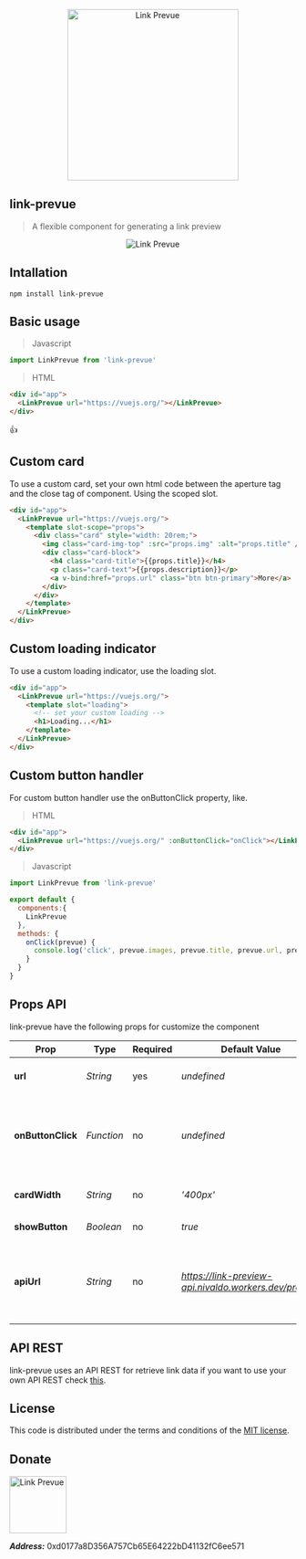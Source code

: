 <p align="center">
  <img src="https://raw.githubusercontent.com/nivaldomartinez/link-prevue/master/link-prevue.png" alt="Link Prevue" width="300">
</p>

## link-prevue

> A flexible component for generating a link preview

<p align="center">
  <img src="https://media.giphy.com/media/dZ5jwDmXARwBkFlRbV/giphy.gif" alt="Link Prevue">
</p>

## Intallation
```
npm install link-prevue
```

## Basic usage

> Javascript

```javascript
import LinkPrevue from 'link-prevue'
```
> HTML

```html
<div id="app">
  <LinkPrevue url="https://vuejs.org/"></LinkPrevue>
</div>
```

:+1:

## Custom card

To use a custom card, set your own html code between the aperture tag and the close tag of component. Using the scoped slot.

```html
<div id="app">
  <LinkPrevue url="https://vuejs.org/">
    <template slot-scope="props">
      <div class="card" style="width: 20rem;">
        <img class="card-img-top" :src="props.img" :alt="props.title" />
        <div class="card-block">
          <h4 class="card-title">{{props.title}}</h4>
          <p class="card-text">{{props.description}}</p>
          <a v-bind:href="props.url" class="btn btn-primary">More</a>
        </div>
      </div>
    </template>
  </LinkPrevue>
</div>
```

## Custom loading indicator

To use a custom loading indicator, use the loading slot.

```html
<div id="app">
  <LinkPrevue url="https://vuejs.org/">
    <template slot="loading">
      <!-- set your custom loading -->
      <h1>Loading...</h1>
    </template>
  </LinkPrevue>
</div>
```

## Custom button handler

For custom button handler use the onButtonClick property, like.

> HTML

```html
<div id="app">
  <LinkPrevue url="https://vuejs.org/" :onButtonClick="onClick"></LinkPrevue>
</div>

```

> Javascript

```javascript
import LinkPrevue from 'link-prevue'

export default {
  components:{
    LinkPrevue
  },
  methods: {
    onClick(prevue) {
      console.log('click', prevue.images, prevue.title, prevue.url, prevue.description)
    }
  }
}
```

## Props API

link-prevue have the following props for customize the component

 Prop                 | Type       | Required | Default Value                            | Description
--------------------- | ---------- | -------- | ---------------------------------------- | -----------
**url**               | _String_   | yes      | _undefined_                              | Site url for generate link preview
**onButtonClick**     | _Function_ | no       | _undefined_                              | Function for a custom button handler, params => `prevue`
**cardWidth**         | _String_   | no       | _'400px'_                                | Card width, accept `px` and `%`
**showButton**        | _Boolean_  | no       | _true_                                   | Render card button
**apiUrl**            | _String_   | no       | _https://link-preview-api.nivaldo.workers.dev/preview_ | Custom API url, link-preview add a query param called ?url= [check this](https://github.com/nivaldomartinez/link-prevue-api-node)


## API REST

link-prevue uses an API REST for retrieve link data if you want to use your own API REST check [this](https://github.com/nivaldomartinez/link-prevue-api-node).
## License

This code is distributed under the terms and conditions of the [MIT license](https://opensource.org/licenses/MIT).

## Donate

<img src="https://miro.medium.com/max/1200/1*RDfyazFplV7e1eSNETrw8w.png" alt="Link Prevue" width="100">

***Address:*** 0xd0177a8D356A757Cb65E64222bD41132fC6ee571
